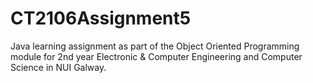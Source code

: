 # CT2106Assignment5 

Java learning assignment as part of the Object Oriented Programming module for 2nd year Electronic & Computer Engineering and Computer Science in NUI Galway.

